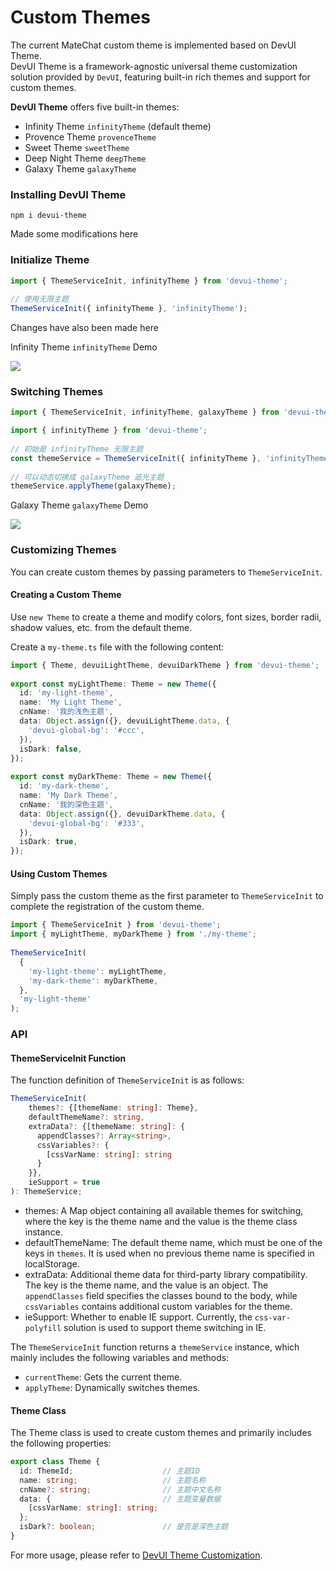 # Custom Themes

The current MateChat custom theme is implemented based on DevUI Theme.  
DevUI Theme is a framework-agnostic universal theme customization solution provided by `DevUI`, featuring built-in rich themes and support for custom themes.

**DevUI Theme** offers five built-in themes:

- Infinity Theme `infinityTheme` (default theme)
- Provence Theme `provenceTheme`
- Sweet Theme `sweetTheme`
- Deep Night Theme `deepTheme`
- Galaxy Theme `galaxyTheme`

### Installing DevUI Theme
```shell
npm i devui-theme
```
Made some modifications here

### Initialize Theme
```ts
import { ThemeServiceInit, infinityTheme } from 'devui-theme';
 
// 使用无限主题
ThemeServiceInit({ infinityTheme }, 'infinityTheme');
```
Changes have also been made here

Infinity Theme `infinityTheme` Demo

<img src="/png/theme/matechat-theme-default.png" />

### Switching Themes
```ts
import { ThemeServiceInit, infinityTheme, galaxyTheme } from 'devui-theme';

import { infinityTheme } from 'devui-theme';
 
// 初始是 infinityTheme 无限主题
const themeService = ThemeServiceInit({ infinityTheme }, 'infinityTheme');
 
// 可以动态切换成 galaxyTheme 追光主题
themeService.applyTheme(galaxyTheme);
```
Galaxy Theme `galaxyTheme` Demo

<img src="/png/theme/matechat-theme-dark.png" />

### Customizing Themes

You can create custom themes by passing parameters to `ThemeServiceInit`.

#### Creating a Custom Theme

Use `new Theme` to create a theme and modify colors, font sizes, border radii, shadow values, etc. from the default theme.

Create a `my-theme.ts` file with the following content:
```ts
import { Theme, devuiLightTheme, devuiDarkTheme } from 'devui-theme';
 
export const myLightTheme: Theme = new Theme({
  id: 'my-light-theme',
  name: 'My Light Theme',
  cnName: '我的浅色主题',
  data: Object.assign({}, devuiLightTheme.data, {
    'devui-global-bg': '#ccc',
  }),
  isDark: false,
});
 
export const myDarkTheme: Theme = new Theme({
  id: 'my-dark-theme',
  name: 'My Dark Theme',
  cnName: '我的深色主题',
  data: Object.assign({}, devuiDarkTheme.data, {
    'devui-global-bg': '#333',
  }),
  isDark: true,
});
```
#### Using Custom Themes

Simply pass the custom theme as the first parameter to `ThemeServiceInit` to complete the registration of the custom theme.
```ts
import { ThemeServiceInit } from 'devui-theme';
import { myLightTheme, myDarkTheme } from './my-theme';
 
ThemeServiceInit(
  {
    'my-light-theme': myLightTheme,
    'my-dark-theme': myDarkTheme,
  },
  'my-light-theme'
);
```
### API

#### ThemeServiceInit Function

The function definition of `ThemeServiceInit` is as follows:
```ts
ThemeServiceInit(
    themes?: {[themeName: string]: Theme},
    defaultThemeName?: string,
    extraData?: {[themeName: string]: {
      appendClasses?: Array<string>,
      cssVariables?: {
        [cssVarName: string]: string
      }
    }},
    ieSupport = true
): ThemeService;
```
- themes: A Map object containing all available themes for switching, where the key is the theme name and the value is the theme class instance.
- defaultThemeName: The default theme name, which must be one of the keys in `themes`. It is used when no previous theme name is specified in localStorage.
- extraData: Additional theme data for third-party library compatibility. The key is the theme name, and the value is an object. The `appendClasses` field specifies the classes bound to the body, while `cssVariables` contains additional custom variables for the theme.
- ieSupport: Whether to enable IE support. Currently, the `css-var-polyfill` solution is used to support theme switching in IE.

The `ThemeServiceInit` function returns a `themeService` instance, which mainly includes the following variables and methods:

- `currentTheme`: Gets the current theme.
- `applyTheme`: Dynamically switches themes.

#### Theme Class

The Theme class is used to create custom themes and primarily includes the following properties:
```ts
export class Theme {
  id: ThemeId;                    // 主题ID
  name: string;                   // 主题名称
  cnName?: string;                // 主题中文名称
  data: {                         // 主题变量数据
    [cssVarName: string]: string;
  };
  isDark?: boolean;               // 是否是深色主题
}
```
For more usage, please refer to [DevUI Theme Customization](https://vue-devui.github.io/theme-guide/).